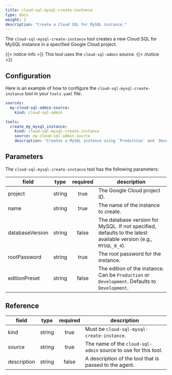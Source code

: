 ```yaml
---
title: cloud-sql-mysql-create-instance
type: docs
weight: 2
description: "Create a Cloud SQL for MySQL instance."
---
```


The `cloud-sql-mysql-create-instance` tool creates a new Cloud SQL for MySQL instance in a specified Google Cloud project.

{{< notice info >}}
This tool uses the `cloud-sql-admin` source.
{{< /notice >}}

## Configuration

Here is an example of how to configure the `cloud-sql-mysql-create-instance` tool in your `tools.yaml` file:

```yaml
sources:
  my-cloud-sql-admin-source:
    kind: cloud-sql-admin

tools:
  create_my_mysql_instance:
    kind: cloud-sql-mysql-create-instance
    source: my-cloud-sql-admin-source
    description: "Creates a MySQL instance using `Production` and `Development` presets. For the `Development` template, it chooses a 2 vCPU, 16 GiB RAM, 100 GiB SSD configuration with Non-HA/zonal availability. For the `Production` template, it chooses an 8 vCPU, 64 GiB RAM, 250 GiB SSD configuration with HA/regional availability. The Enterprise Plus edition is used in both cases. The default database version is `MYSQL_8_4`. The agent should ask the user if they want to use a different version."
```

## Parameters

The `cloud-sql-mysql-create-instance` tool has the following parameters:

| **field**       | **type** | **required** | **description**                                                                                                 |
| --------------- | :------: | :----------: | --------------------------------------------------------------------------------------------------------------- |
| project         |  string  |     true     | The Google Cloud project ID.                                                                                    |
| name            |  string  |     true     | The name of the instance to create.                                                                             |
| databaseVersion |  string  |     false    | The database version for MySQL. If not specified, defaults to the latest available version (e.g., `MYSQL_8_4`). |
| rootPassword    |  string  |     true     | The root password for the instance.                                                                             |
| editionPreset   |  string  |     false    | The edition of the instance. Can be `Production` or `Development`. Defaults to `Development`.                   |

## Reference

| **field**   | **type** | **required** | **description**                                                |
| ----------- | :------: | :----------: | -------------------------------------------------------------- |
| kind        |  string  |     true     | Must be `cloud-sql-mysql-create-instance`.                     |
| source      |  string  |     true     | The name of the `cloud-sql-admin` source to use for this tool. |
| description |  string  |     false    | A description of the tool that is passed to the agent.         |
